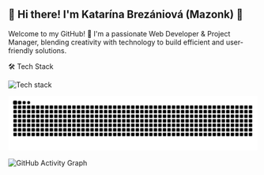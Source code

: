 ## 🌟 Hi there! I'm Katarína Brezániová (Mazonk) 👋
Welcome to my GitHub! 🚀 I'm a passionate Web Developer & Project Manager, blending creativity with technology to build efficient and user-friendly solutions.

🛠️ Tech Stack

<img src="https://skillicons.dev/icons?i=java,cs,html,css,js,ts,tailwind,php,laravel,mysql,postgresql,git,github" alt="Tech stack" />


![Snake Animation](https://github.com/mazonk/mazonk/blob/output/github-contribution-grid-snake-dark.svg??palette=github-dark?timestamp=2024-03-10)

![GitHub Activity Graph](https://github-readme-activity-graph.vercel.app/graph?username=mazonk&theme=elegant)








